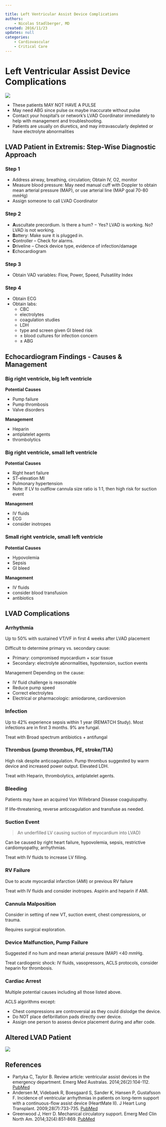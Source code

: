 ```yaml
---

title: Left Ventricular Assist Device Complications
authors:
    - Nicolas Stadlberger, MD
created: 2016/11/23
updates: null
categories:
    - Cardiovascular
    - Critical Care
---
```


# Left Ventricular Assist Device Complications

![](image-1.jpg)

- These patients MAY NOT HAVE A PULSE    
- May need ABG since pulse ox maybe inaccurate without pulse
- Contact your hospital’s or network’s LVAD Coordinator immediately to help with management and troubleshooting.
- Patients are usually on diuretics, and may intravascularly depleted or have electrolyte abnormalities

## LVAD Patient in Extremis: Step-Wise Diagnostic Approach

### Step 1

- Address airway, breathing, circulation; Obtain IV, O2, monitor
- Measure blood pressure: May need manual cuff with Doppler to obtain mean arterial pressure (MAP), or use arterial line (MAP goal 70-80 mmHg)
- Assign someone to call LVAD Coordinator

### Step 2

- **A**uscultate precordium. Is there a hum?
    − Yes? LVAD is working. No? LVAD is not working.
- **B**attery: Make sure it is plugged in.
- **C**ontroller – Check for alarms.
- **D**riveline – Check device type, evidence of infection/damage
- **E**chocardiogram

### Step 3

- Obtain VAD variables: Flow, Power, Speed, Pulsatility Index

### Step 4

- Obtain ECG
- Obtain labs:
  - CBC
  - electrolytes
  - coagulation studies
  - LDH
  - type and screen given GI bleed risk
  - ± blood cultures for infection concern
  - ± ABG

## Echocardiogram Findings - Causes & Management

### Big right ventricle, big left ventricle

**Potential Causes**

- Pump failure
- Pump thrombosis
- Valve disorders

**Management**

- <span class="drug">Heparin</span>
- <span class="drug">antiplatelet agents</span>
- <span class="drug">thrombolytics</span>

### Big right ventricle, small left ventricle

**Potential Causes**

- Right heart failure
- ST-elevation MI
- Pulmonary hypertension
- Note: If LV to outflow cannula size ratio is 1:1, then high risk for suction event

**Management**

- IV fluids
- ECG
- consider inotropes

### Small right ventricle, small left ventricle

**Potential Causes**

- Hypovolemia
- Sepsis
- GI bleed

**Management**

- IV fluids
- consider blood transfusion
- antibiotics

## LVAD Complications

### Arrhythmia

Up to 50% with sustained VT/VF in first 4 weeks after LVAD placement

Difficult to determine primary vs. secondary cause:

- Primary: compromised myocardium + scar tissue
- Secondary: electrolyte abnormalities, hypotension, suction events

Management Depending on the cause:

- IV fluid challenge is reasonable
- Reduce pump speed
- Correct electrolytes
- Electrical or pharmacologic: amiodarone, cardioversion

### Infection

Up to 42% experience sepsis within 1 year (REMATCH Study). Most infections are in first 3 months. 9% are fungal.

Treat with Broad spectrum antibiotics + antifungal

### Thrombus (pump thrombus, PE, stroke/TIA)

High risk despite anticoagulation. Pump thrombus suggested by warm device and increased power output. Elevated LDH.

Treat with Heparin, thrombolytics, antiplatelet agents.

### Bleeding

Patients may have an acquired Von Willebrand Disease coagulopathy.

If life-threatening, reverse anticoagulation and transfuse as needed.

### Suction Event

> An underfilled LV causing suction of myocardium into LVAD)

Can be caused by right heart failure, hypovolemia, sepsis, restrictive cardiomyopathy, arrhythmias.

Treat with IV fluids to increase LV filling.

### RV Failure

Due to acute myocardial infarction (AMI) or previous RV failure

Treat with IV fluids and consider inotropes. Aspirin and heparin if AMI.

### Cannula Malposition

Consider in setting of new VT, suction event, chest compressions, or trauma.

Requires surgical exploration.

### Device Malfunction, Pump Failure

Suggested if no hum and mean arterial pressure (MAP) &lt;40 mmHg.

Treat cardiogenic shock: IV fluids, vasopressors, ACLS protocols, consider heparin for thrombosis.

### Cardiac Arrest

Multiple potential causes including all those listed above.

ACLS algorithms except:

- Chest compressions are controversial as they could dislodge the device.
- Do NOT place defibrillation pads directly over device.
- Assign one person to assess device placement during and after code.

## Altered LVAD Patient

![](image-2.png)

## References

- Partyka C, Taylor B. Review article: ventricular assist devices in the emergency department. Emerg Med Australas. 2014;26(2):104-112. [PubMed](https://www.ncbi.nlm.nih.gov/pubmed/24707998)
- Andersen M, Videbaek R, Boesgaard S, Sander K, Hansen P, Gustafsson F. Incidence of ventricular arrhythmias in patients on long-term support with a continuous-flow assist device (HeartMate II). J Heart Lung Transplant. 2009;28(7):733-735. [PubMed](https://www.ncbi.nlm.nih.gov/pubmed/19560703)
- Greenwood J, Herr D. Mechanical circulatory support. Emerg Med Clin North Am. 2014;32(4):851-869. [PubMed](https://www.ncbi.nlm.nih.gov/pubmed/25441039)
